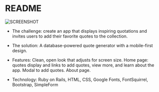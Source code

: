 # README
![SCREENSHOT](../master/app/assets/images/inspire.png)
* The challenge: create an app that displays inspiring quotations and invites users to add
    their favorite quotes to the collection.

* The solution: A database-powered quote generator with a mobile-first design.

* Features:
    Clean, open look that adjusts for screen size.
    Home page: quotes display and links to add quotes, view more, and learn about the app.
    Modal to add quotes.
    About page.

* Technology: Ruby on Rails, HTML, CSS, Google Fonts, FontSquirrel, Bootstrap, SimpleForm
